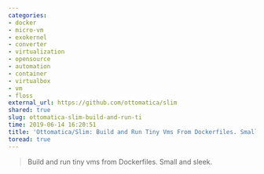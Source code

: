 ```yaml
---
categories:
- docker
- micro-vm
- exokernel
- converter
- virtualization
- opensource
- automation
- container
- virtualbox
- vm
- floss
external_url: https://github.com/ottomatica/slim
shared: true
slug: ottomatica-slim-build-and-run-ti
time: 2019-06-14 16:20:51
title: 'Ottomatica/Slim: Build and Run Tiny Vms From Dockerfiles. Small and Sleek.'
toread: true
---
```


> Build and run tiny vms from Dockerfiles. Small and sleek.